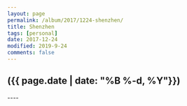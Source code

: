 ```yaml
---
layout: page
permalink: /album/2017/1224-shenzhen/
title: Shenzhen
tags: [personal]
date: 2017-12-24
modified: 2019-9-24
comments: false
---
```


<h2>({{ page.date | date: "%B %-d, %Y"}})</h2>
----